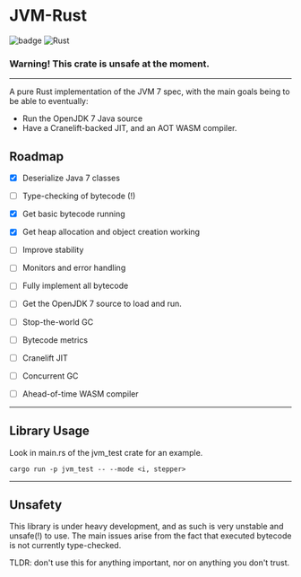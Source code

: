 # JVM-Rust

![badge](https://img.shields.io/badge/version-0.1.0-f39f37) ![Rust](https://github.com/Birbe/jvm/workflows/Rust/badge.svg)

### Warning! This crate is unsafe at the moment.

___

A pure Rust implementation of the JVM 7 spec, with the main goals being to be able to eventually:

- Run the OpenJDK 7 Java source
- Have a Cranelift-backed JIT, and an AOT WASM compiler.

## Roadmap

- [x] Deserialize Java 7 classes
- [ ] Type-checking of bytecode (!)


- [x] Get basic bytecode running
- [x] Get heap allocation and object creation working
- [ ] Improve stability
- [ ] Monitors and error handling
- [ ] Fully implement all bytecode
- [ ] Get the OpenJDK 7 source to load and run.
- [ ] Stop-the-world GC
- [ ] Bytecode metrics
- [ ] Cranelift JIT
- [ ] Concurrent GC
- [ ] Ahead-of-time WASM compiler

---

## Library Usage

Look in main.rs of the jvm_test crate for an example.

```
cargo run -p jvm_test -- --mode <i, stepper>
```

---

## Unsafety

This library is under heavy development, and as such is very unstable and unsafe(!) to use. The main issues arise from
the fact that executed bytecode is not currently type-checked.

TLDR: don't use this for anything important, nor on anything you don't trust.
